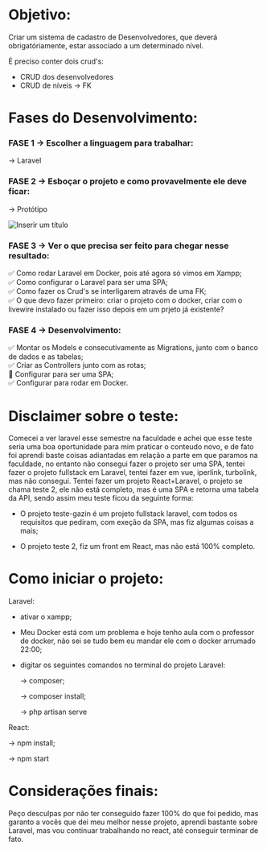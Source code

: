 # Objetivo: 
Criar um sistema de cadastro de Desenvolvedores, que deverá obrigatóriamente, estar associado a um determinado nível.

É preciso conter dois crud's:

- CRUD dos desenvolvedores
- CRUD de níveis -> FK

# Fases do Desenvolvimento:

### FASE 1 -> Escolher a linguagem para trabalhar: 
-> Laravel

### FASE 2 -> Esboçar o projeto e como provavelmente ele deve ficar: 

-> Protótipo

![Inserir um título](https://user-images.githubusercontent.com/93444811/229107810-725cffd7-bd46-4d13-b73d-c3c9a0ce81f6.png)

### FASE 3 -> Ver o que precisa ser feito para chegar nesse resultado: 

:white_check_mark: Como rodar Laravel em Docker, pois até agora só vimos em Xampp; <br />
:white_check_mark: Como configurar o Laravel para ser uma SPA; <br />
:white_check_mark: Como fazer os Crud's se interligarem através de uma FK; <br />
:white_check_mark: O que devo fazer primeiro: criar o projeto com o docker, criar com o livewire instalado ou fazer isso depois em um prjeto já existente?

### FASE 4 -> Desenvolvimento:

:white_check_mark: Montar os Models e consecutivamente as Migrations, junto com o banco de dados e as tabelas; <br />
:white_check_mark: Criar as Controllers junto com as rotas; <br />
:black_square_button: Configurar para ser uma SPA; <br />
:white_check_mark: Configurar para rodar em Docker. 

# Disclaimer sobre o teste:

  Comecei a ver laravel esse semestre na faculdade e achei que esse teste seria uma boa oportunidade para mim praticar o conteudo novo, e de fato foi aprendi baste coisas adiantadas em relação a parte em que paramos na faculdade, no entanto não consegui fazer o projeto ser uma SPA, tentei fazer o projeto fullstack em Laravel, tentei fazer em vue, iperlink, turbolink, mas não consegui.
  Tentei fazer um projeto React+Laravel, o projeto se chama teste 2, ele não está completo, mas é uma SPA e retorna uma tabela da API, sendo assim meu teste ficou da seguinte forma: 

- O projeto teste-gazin é um projeto fullstack laravel, com todos os requisitos que pediram, com exeção da SPA, mas fiz algumas coisas a mais;

- O projeto teste 2, fiz um front em React, mas não está 100% completo.

# Como iniciar o projeto:

Laravel: 

- ativar o xampp; 
- Meu Docker está com um problema e hoje tenho aula com o professor de docker, não sei se tudo bem eu mandar ele com o docker arrumado 22:00;
- digitar os seguintes comandos no terminal do projeto Laravel:

   -> composer;
   
   -> composer install;
   
   -> php artisan serve
   
React:

   -> npm install;
   
   -> npm start
   
   # Considerações finais:
   
   Peço desculpas por não ter conseguido fazer 100% do que foi pedido, mas garanto a vocês que dei meu melhor nesse projeto, aprendi bastante sobre Laravel, mas vou continuar trabalhando no react, até conseguir terminar de fato. 
